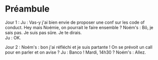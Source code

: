 # Préambule 

Jour 1 : 
Ju : Vas-y j'ai bien envie de proposer une conf sur les code of conduct. Hey mais Noémie, on pourrait le faire ensemble ? 
Noém's : Bô, je sais pas. Je suis pas sûre. Je te dirais.  
Ju : OK.

Jour 2 : 
Noém's : bon j'ai réfléchi et je suis partante ! On se prévoit un call pour en parler et on avise ? 
Ju : Banco ! Mardi, 14h30 ? 
Noém's : Allez. 

